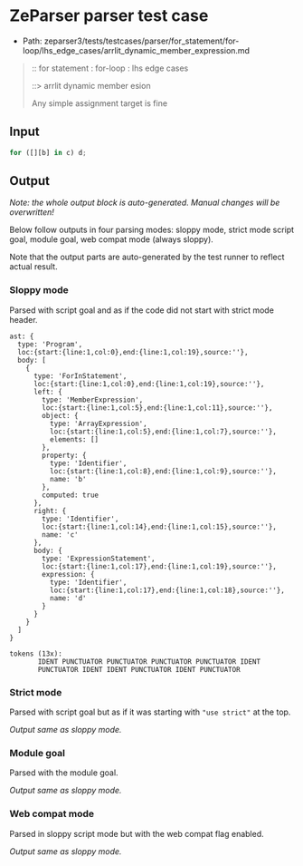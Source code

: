 # ZeParser parser test case

- Path: zeparser3/tests/testcases/parser/for_statement/for-loop/lhs_edge_cases/arrlit_dynamic_member_expression.md

> :: for statement : for-loop : lhs edge cases
>
> ::> arrlit dynamic member e sion
>
> Any simple assignment target is fine

## Input

`````js
for ([][b] in c) d;
`````

## Output

_Note: the whole output block is auto-generated. Manual changes will be overwritten!_

Below follow outputs in four parsing modes: sloppy mode, strict mode script goal, module goal, web compat mode (always sloppy).

Note that the output parts are auto-generated by the test runner to reflect actual result.

### Sloppy mode

Parsed with script goal and as if the code did not start with strict mode header.

`````
ast: {
  type: 'Program',
  loc:{start:{line:1,col:0},end:{line:1,col:19},source:''},
  body: [
    {
      type: 'ForInStatement',
      loc:{start:{line:1,col:0},end:{line:1,col:19},source:''},
      left: {
        type: 'MemberExpression',
        loc:{start:{line:1,col:5},end:{line:1,col:11},source:''},
        object: {
          type: 'ArrayExpression',
          loc:{start:{line:1,col:5},end:{line:1,col:7},source:''},
          elements: []
        },
        property: {
          type: 'Identifier',
          loc:{start:{line:1,col:8},end:{line:1,col:9},source:''},
          name: 'b'
        },
        computed: true
      },
      right: {
        type: 'Identifier',
        loc:{start:{line:1,col:14},end:{line:1,col:15},source:''},
        name: 'c'
      },
      body: {
        type: 'ExpressionStatement',
        loc:{start:{line:1,col:17},end:{line:1,col:19},source:''},
        expression: {
          type: 'Identifier',
          loc:{start:{line:1,col:17},end:{line:1,col:18},source:''},
          name: 'd'
        }
      }
    }
  ]
}

tokens (13x):
       IDENT PUNCTUATOR PUNCTUATOR PUNCTUATOR PUNCTUATOR IDENT
       PUNCTUATOR IDENT IDENT PUNCTUATOR IDENT PUNCTUATOR
`````

### Strict mode

Parsed with script goal but as if it was starting with `"use strict"` at the top.

_Output same as sloppy mode._

### Module goal

Parsed with the module goal.

_Output same as sloppy mode._

### Web compat mode

Parsed in sloppy script mode but with the web compat flag enabled.

_Output same as sloppy mode._
